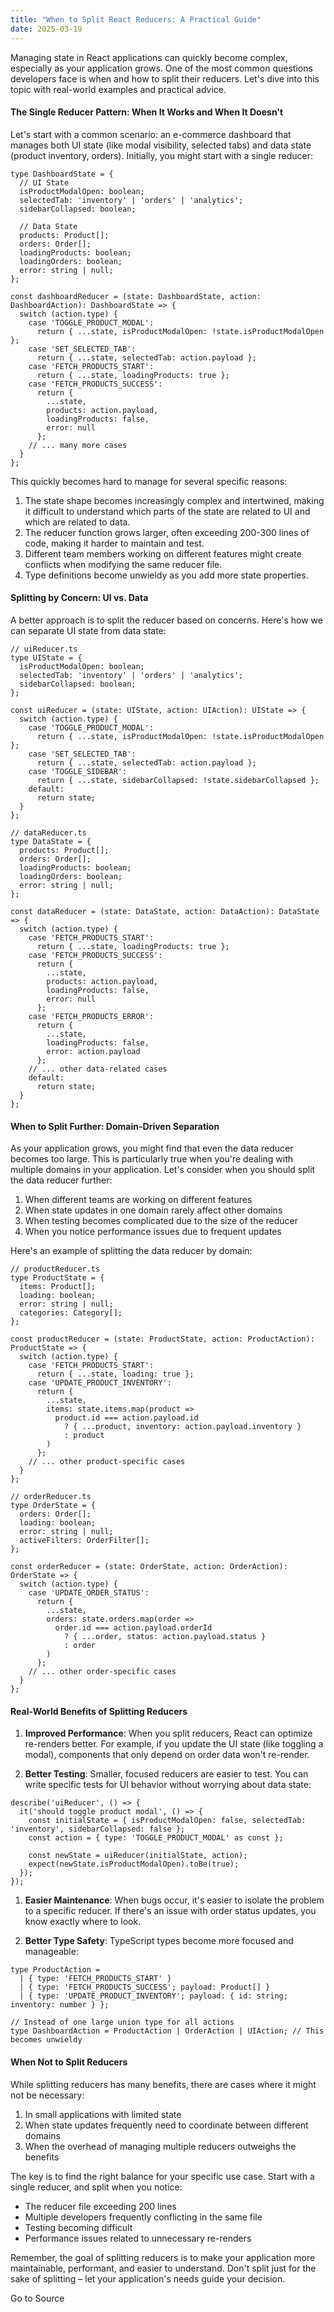 ```yaml
---
title: "When to Split React Reducers: A Practical Guide"
date: 2025-03-19
---
```


Managing state in React applications can quickly become complex, especially as your application grows. One of the most common questions developers face is when and how to split their reducers. Let's dive into this topic with real-world examples and practical advice.

#### The Single Reducer Pattern: When It Works and When It Doesn't

Let's start with a common scenario: an e-commerce dashboard that manages both UI state (like modal visibility, selected tabs) and data state (product inventory, orders). Initially, you might start with a single reducer:  

```
type DashboardState = {
  // UI State
  isProductModalOpen: boolean;
  selectedTab: 'inventory' | 'orders' | 'analytics';
  sidebarCollapsed: boolean;

  // Data State
  products: Product[];
  orders: Order[];
  loadingProducts: boolean;
  loadingOrders: boolean;
  error: string | null;
};

const dashboardReducer = (state: DashboardState, action: DashboardAction): DashboardState => {
  switch (action.type) {
    case 'TOGGLE_PRODUCT_MODAL':
      return { ...state, isProductModalOpen: !state.isProductModalOpen };
    case 'SET_SELECTED_TAB':
      return { ...state, selectedTab: action.payload };
    case 'FETCH_PRODUCTS_START':
      return { ...state, loadingProducts: true };
    case 'FETCH_PRODUCTS_SUCCESS':
      return { 
        ...state, 
        products: action.payload,
        loadingProducts: false,
        error: null
      };
    // ... many more cases
  }
};
```

This quickly becomes hard to manage for several specific reasons:

1. The state shape becomes increasingly complex and intertwined, making it difficult to understand which parts of the state are related to UI and which are related to data.
2. The reducer function grows larger, often exceeding 200-300 lines of code, making it harder to maintain and test.
3. Different team members working on different features might create conflicts when modifying the same reducer file.
4. Type definitions become unwieldy as you add more state properties.

#### Splitting by Concern: UI vs. Data

A better approach is to split the reducer based on concerns. Here's how we can separate UI state from data state:  

```
// uiReducer.ts
type UIState = {
  isProductModalOpen: boolean;
  selectedTab: 'inventory' | 'orders' | 'analytics';
  sidebarCollapsed: boolean;
};

const uiReducer = (state: UIState, action: UIAction): UIState => {
  switch (action.type) {
    case 'TOGGLE_PRODUCT_MODAL':
      return { ...state, isProductModalOpen: !state.isProductModalOpen };
    case 'SET_SELECTED_TAB':
      return { ...state, selectedTab: action.payload };
    case 'TOGGLE_SIDEBAR':
      return { ...state, sidebarCollapsed: !state.sidebarCollapsed };
    default:
      return state;
  }
};

// dataReducer.ts
type DataState = {
  products: Product[];
  orders: Order[];
  loadingProducts: boolean;
  loadingOrders: boolean;
  error: string | null;
};

const dataReducer = (state: DataState, action: DataAction): DataState => {
  switch (action.type) {
    case 'FETCH_PRODUCTS_START':
      return { ...state, loadingProducts: true };
    case 'FETCH_PRODUCTS_SUCCESS':
      return {
        ...state,
        products: action.payload,
        loadingProducts: false,
        error: null
      };
    case 'FETCH_PRODUCTS_ERROR':
      return {
        ...state,
        loadingProducts: false,
        error: action.payload
      };
    // ... other data-related cases
    default:
      return state;
  }
};
```

#### When to Split Further: Domain-Driven Separation

As your application grows, you might find that even the data reducer becomes too large. This is particularly true when you're dealing with multiple domains in your application. Let's consider when you should split the data reducer further:

1. When different teams are working on different features
2. When state updates in one domain rarely affect other domains
3. When testing becomes complicated due to the size of the reducer
4. When you notice performance issues due to frequent updates

Here's an example of splitting the data reducer by domain:  

```
// productReducer.ts
type ProductState = {
  items: Product[];
  loading: boolean;
  error: string | null;
  categories: Category[];
};

const productReducer = (state: ProductState, action: ProductAction): ProductState => {
  switch (action.type) {
    case 'FETCH_PRODUCTS_START':
      return { ...state, loading: true };
    case 'UPDATE_PRODUCT_INVENTORY':
      return {
        ...state,
        items: state.items.map(product =>
          product.id === action.payload.id
            ? { ...product, inventory: action.payload.inventory }
            : product
        )
      };
    // ... other product-specific cases
  }
};

// orderReducer.ts
type OrderState = {
  orders: Order[];
  loading: boolean;
  error: string | null;
  activeFilters: OrderFilter[];
};

const orderReducer = (state: OrderState, action: OrderAction): OrderState => {
  switch (action.type) {
    case 'UPDATE_ORDER_STATUS':
      return {
        ...state,
        orders: state.orders.map(order =>
          order.id === action.payload.orderId
            ? { ...order, status: action.payload.status }
            : order
        )
      };
    // ... other order-specific cases
  }
};
```

#### Real-World Benefits of Splitting Reducers

1. **Improved Performance**: When you split reducers, React can optimize re-renders better. For example, if you update the UI state (like toggling a modal), components that only depend on order data won't re-render.
    
2. **Better Testing**: Smaller, focused reducers are easier to test. You can write specific tests for UI behavior without worrying about data state:  
    

```
describe('uiReducer', () => {
  it('should toggle product modal', () => {
    const initialState = { isProductModalOpen: false, selectedTab: 'inventory', sidebarCollapsed: false };
    const action = { type: 'TOGGLE_PRODUCT_MODAL' as const };

    const newState = uiReducer(initialState, action);
    expect(newState.isProductModalOpen).toBe(true);
  });
});
```

1. **Easier Maintenance**: When bugs occur, it's easier to isolate the problem to a specific reducer. If there's an issue with order status updates, you know exactly where to look.
    
2. **Better Type Safety**: TypeScript types become more focused and manageable:  
    

```
type ProductAction =
  | { type: 'FETCH_PRODUCTS_START' }
  | { type: 'FETCH_PRODUCTS_SUCCESS'; payload: Product[] }
  | { type: 'UPDATE_PRODUCT_INVENTORY'; payload: { id: string; inventory: number } };

// Instead of one large union type for all actions
type DashboardAction = ProductAction | OrderAction | UIAction; // This becomes unwieldy
```

#### When Not to Split Reducers

While splitting reducers has many benefits, there are cases where it might not be necessary:

1. In small applications with limited state
2. When state updates frequently need to coordinate between different domains
3. When the overhead of managing multiple reducers outweighs the benefits

The key is to find the right balance for your specific use case. Start with a single reducer, and split when you notice:

- The reducer file exceeding 200 lines
- Multiple developers frequently conflicting in the same file
- Testing becoming difficult
- Performance issues related to unnecessary re-renders

Remember, the goal of splitting reducers is to make your application more maintainable, performant, and easier to understand. Don't split just for the sake of splitting – let your application's needs guide your decision.

Go to Source
